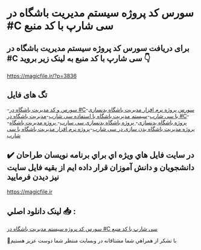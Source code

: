 # سورس کد پروژه سیستم مدیریت باشگاه در #C سی شارپ با کد منبع

## برای دریافت سورس کد پروژه سیستم مدیریت باشگاه در #C سی شارپ با کد منبع به لینک زیر بروید 👇

https://magicfile.ir/?p=3836

## تگ های فایل

-[سورس و کد مدیریت باشگاه در #C](https://magicfile.ir/product/%d8%b3%d9%88%d8%b1%d8%b3-%da%a9%d8%af-%d9%be%d8%b1%d9%88%da%98%d9%87%d8%b3%db%8c%d8%b3%d8%aa%d9%85-%d9%85%d8%af%db%8c%d8%b1%db%8c%d8%aa-%d8%a8%d8%a7%d8%b4%da%af%d8%a7%d9%87-%d8%af%d8%b1-c-%d8%b3%db%8c-%d8%b4%d8%a7%d8%b1%d9%be/)-[سورس پروژه نرم افزار مدیریت باشگاه بدنسازی با سی شارپ](https://magicfile.ir/product/%d8%b3%d9%88%d8%b1%d8%b3-%da%a9%d8%af-%d9%be%d8%b1%d9%88%da%98%d9%87%d8%b3%db%8c%d8%b3%d8%aa%d9%85-%d9%85%d8%af%db%8c%d8%b1%db%8c%d8%aa-%d8%a8%d8%a7%d8%b4%da%af%d8%a7%d9%87-%d8%af%d8%b1-c-%d8%b3%db%8c-%d8%b4%d8%a7%d8%b1%d9%be/)-[سیستم مدیریت باشگاه با استفاده سی شارپ](https://magicfile.ir/product/%d8%b3%d9%88%d8%b1%d8%b3-%da%a9%d8%af-%d9%be%d8%b1%d9%88%da%98%d9%87%d8%b3%db%8c%d8%b3%d8%aa%d9%85-%d9%85%d8%af%db%8c%d8%b1%db%8c%d8%aa-%d8%a8%d8%a7%d8%b4%da%af%d8%a7%d9%87-%d8%af%d8%b1-c-%d8%b3%db%8c-%d8%b4%d8%a7%d8%b1%d9%be/)-[مدیریت باشگاه در #C](https://magicfile.ir/product/%d8%b3%d9%88%d8%b1%d8%b3-%da%a9%d8%af-%d9%be%d8%b1%d9%88%da%98%d9%87%d8%b3%db%8c%d8%b3%d8%aa%d9%85-%d9%85%d8%af%db%8c%d8%b1%db%8c%d8%aa-%d8%a8%d8%a7%d8%b4%da%af%d8%a7%d9%87-%d8%af%d8%b1-c-%d8%b3%db%8c-%d8%b4%d8%a7%d8%b1%d9%be/)-[ پروژه باشگاه بدنسازی](https://magicfile.ir/product/%d8%b3%d9%88%d8%b1%d8%b3-%da%a9%d8%af-%d9%be%d8%b1%d9%88%da%98%d9%87%d8%b3%db%8c%d8%b3%d8%aa%d9%85-%d9%85%d8%af%db%8c%d8%b1%db%8c%d8%aa-%d8%a8%d8%a7%d8%b4%da%af%d8%a7%d9%87-%d8%af%d8%b1-c-%d8%b3%db%8c-%d8%b4%d8%a7%d8%b1%d9%be/)-[ پروژه باشگاه بدنسازی سی سارپ](https://magicfile.ir/product/%d8%b3%d9%88%d8%b1%d8%b3-%da%a9%d8%af-%d9%be%d8%b1%d9%88%da%98%d9%87%d8%b3%db%8c%d8%b3%d8%aa%d9%85-%d9%85%d8%af%db%8c%d8%b1%db%8c%d8%aa-%d8%a8%d8%a7%d8%b4%da%af%d8%a7%d9%87-%d8%af%d8%b1-c-%d8%b3%db%8c-%d8%b4%d8%a7%d8%b1%d9%be/)-[ پروژه مدیریت باشگاه](https://magicfile.ir/product/%d8%b3%d9%88%d8%b1%d8%b3-%da%a9%d8%af-%d9%be%d8%b1%d9%88%da%98%d9%87%d8%b3%db%8c%d8%b3%d8%aa%d9%85-%d9%85%d8%af%db%8c%d8%b1%db%8c%d8%aa-%d8%a8%d8%a7%d8%b4%da%af%d8%a7%d9%87-%d8%af%d8%b1-c-%d8%b3%db%8c-%d8%b4%d8%a7%d8%b1%d9%be/)-[پروژه مدیریت باشگاه بدن سازی در سی شارپ](https://magicfile.ir/product/%d8%b3%d9%88%d8%b1%d8%b3-%da%a9%d8%af-%d9%be%d8%b1%d9%88%da%98%d9%87%d8%b3%db%8c%d8%b3%d8%aa%d9%85-%d9%85%d8%af%db%8c%d8%b1%db%8c%d8%aa-%d8%a8%d8%a7%d8%b4%da%af%d8%a7%d9%87-%d8%af%d8%b1-c-%d8%b3%db%8c-%d8%b4%d8%a7%d8%b1%d9%be/)-[پروژه نرم افزار مدیریت باشگاه با سی شارپ](https://magicfile.ir/product/%d8%b3%d9%88%d8%b1%d8%b3-%da%a9%d8%af-%d9%be%d8%b1%d9%88%da%98%d9%87%d8%b3%db%8c%d8%b3%d8%aa%d9%85-%d9%85%d8%af%db%8c%d8%b1%db%8c%d8%aa-%d8%a8%d8%a7%d8%b4%da%af%d8%a7%d9%87-%d8%af%d8%b1-c-%d8%b3%db%8c-%d8%b4%d8%a7%d8%b1%d9%be/)

## ✔️ در سايت فايل هاي ويژه اي براي برنامه نويسان طراحان دانشجويان و دانش آموزان قرار داده ايم از بقيه فايل سايت نيز ديدن فرماييد

https://magicfile.ir


## لينک دانلود اصلي 📥 :

[سورس کد پروژه سیستم مدیریت باشگاه در #C سی شارپ با کد منبع](https://magicfile.ir/product/%d8%b3%d9%88%d8%b1%d8%b3-%da%a9%d8%af-%d9%be%d8%b1%d9%88%da%98%d9%87%d8%b3%db%8c%d8%b3%d8%aa%d9%85-%d9%85%d8%af%db%8c%d8%b1%db%8c%d8%aa-%d8%a8%d8%a7%d8%b4%da%af%d8%a7%d9%87-%d8%af%d8%b1-c-%d8%b3%db%8c-%d8%b4%d8%a7%d8%b1%d9%be/) 


🙏با تشکر از همراهي شما مشتاقانه در وبسایت منتظر شما دوست عزیز هستیم

